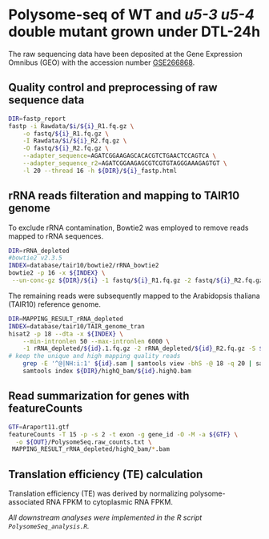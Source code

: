 # Polysome-seq of WT and *u5-3 u5-4* double mutant grown under DTL-24h

The raw sequencing data have been deposited at the Gene Expression Omnibus (GEO) with the accession number [GSE266868](https://www.ncbi.nlm.nih.gov/geo/query/acc.cgi?acc=GSE266868).

## Quality control and preprocessing of raw sequence data

```sh
DIR=fastp_report
fastp -i Rawdata/$i/${i}_R1.fq.gz \
	-o fastq/${i}_R1.fq.gz \
	-I Rawdata/$i/${i}_R2.fq.gz \
	-O fastq/${i}_R2.fq.gz \
	--adapter_sequence=AGATCGGAAGAGCACACGTCTGAACTCCAGTCA \
	--adapter_sequence_r2=AGATCGGAAGAGCGTCGTGTAGGGAAAGAGTGT \
	-l 20 --thread 16 -h ${DIR}/${i}_fastp.html
```

## rRNA reads filteration and mapping to TAIR10 genome 

To exclude rRNA contamination, Bowtie2 was employed to remove reads mapped to rRNA sequences. 

```sh
DIR=rRNA_depleted
#bowtie2 v2.3.5
INDEX=database/tair10/bowtie2/rRNA_bowtie2
bowtie2 -p 16 -x ${INDEX} \
 --un-conc-gz ${DIR}/${i} -1 fastq/${i}_R1.fq.gz -2 fastq/${i}_R2.fq.gz -S ${i}.sam
```

The remaining reads were subsequently mapped to the Arabidopsis thaliana (TAIR10) reference genome.

```sh
DIR=MAPPING_RESULT_rRNA_depleted
INDEX=database/tair10/TAIR_genome_tran
hisat2 -p 18 --dta -x ${INDEX} \
	--min-intronlen 50 --max-intronlen 6000 \
	-1 rRNA_depleted/${id}.1.fq.gz -2 rRNA_depleted/${id}_R2.fq.gz -S ${id}.sam
# keep the unique and high mapping quality reads
    grep -E '^@|NH:i:1' ${id}.sam | samtools view -bhS -@ 18 -q 20 | samtools sort -@ 18 -o ${DIR}/highQ_bam/${id}.highQ.bam
    samtools index ${DIR}/highQ_bam/${id}.highQ.bam
```

## Read summarization for genes with featureCounts

```sh
GTF=Araport11.gtf
featureCounts -T 15 -p -s 2 -t exon -g gene_id -O -M -a ${GTF} \
  -o ${OUT}/PolysomeSeq.raw_counts.txt \
 MAPPING_RESULT_rRNA_depleted/highQ_bam/*.bam
```

## Translation efficiency (TE) calculation

Translation efficiency (TE) was derived by normalizing polysome-associated RNA FPKM to cytoplasmic RNA FPKM.

*All downstream analyses were implemented in the R script `PolysomeSeq_analysis.R`.*

